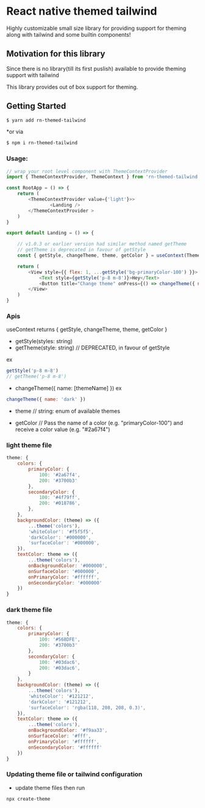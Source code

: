 # React native themed tailwind 

Highly customizable small size library for providing support for theming along with tailwind and some builtin components!

## Motivation for this library

Since there is no library(till its first puslish) available to provide theming support with tailwind

This library provides out of box support for theming.


## Getting Started

```bash
$ yarn add rn-themed-tailwind
```

*or via

```bash
$ npm i rn-themed-tailwind
```

### Usage:

```js
// wrap your root level component with ThemeContextProvider
import { ThemeContextProvider, ThemeContext } from 'rn-themed-tailwind';

const RootApp = () => {
    return (
        <ThemeContextProvider value={'light'}>>
                <Landing />
        </ThemeContextProvider >
    )
}

export default Landing = () => {

    // v1.0.3 or earlier version had similar method named getTheme 
    // getTheme is deprecated in favour of getStyle
    const { getStyle, changeTheme, theme, getColor } = useContext(ThemeContext);

    return (
        <View style={{ flex: 1, ...getStyle('bg-primaryColor-100') }}>
            <Text style={getStyle('p-8 m-8')}>Hey</Text>
            <Button title="Change theme" onPress={() => changeTheme({ name: theme == 'dark' ? 'light' : 'dark' })}></Button>
        </View>
    )
}
```


### Apis

useContext returns { getStyle, changeTheme, theme, getColor }

* getStyle(styles: string) 
* getTheme(style: string) // DEPRECATED, in favour of getStyle

ex
```js
getStyle('p-8 m-8')
// getTheme('p-8 m-8')

```

* changeTheme({ name: [themeName] }) 
ex
```js
changeTheme({ name: 'dark' }) 

```

* theme // string: enum of available themes

* getColor // Pass the name of a color (e.g. "primaryColor-100") and receive a color value (e.g. "#2a67f4")


### light theme file

```js
theme: {
    colors: {
        primaryColor: {
            100: '#2a67f4',
            200: '#3700b3'
        },
        secondaryColor: {
            100: '#4f79ff',
            200: '#018786',
        },
    },
    backgroundColor: (theme) => ({
        ...theme('colors'),
        'whiteColor': '#f5f5f5',
        'darkColor': '#000000',
        'surfaceColor': '#000000',
    }),
    textColor: theme => ({
        ...theme('colors'),
        onBackgroundColor: '#000000',
        onSurfaceColor: '#000000',
        onPrimaryColor: '#ffffff',
        onSecondaryColor: '#000000'
    })
}
```

### dark theme file

```js
theme: {
    colors: {
        primaryColor: {
            100: '#568DFE',
            200: '#3700b3'
        },
        secondaryColor: {
            100: '#03dac6',
            200: '#03dac6',
        }
    },
    backgroundColor: (theme) => ({
        ...theme('colors'),
        'whiteColor': '#121212',
        'darkColor': '#121212',
        'surfaceColor': 'rgba(118, 208, 208, 0.3)',
    }),
    textColor: theme => ({
        ...theme('colors'),
        onBackgroundColor: '#f9aa33',
        onSurfaceColor: '#fff',
        onPrimaryColor: '#ffffff',
        onSecondaryColor: '#ffffff'
    })
}
```

### Updating theme file or tailwind configuration

* update theme files then run 

```bin
npx create-theme
```
